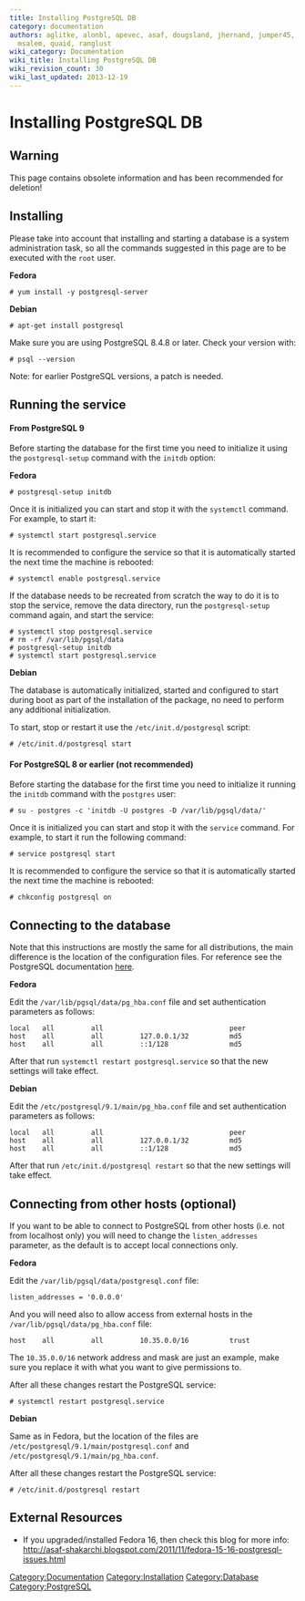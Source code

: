 ```yaml
---
title: Installing PostgreSQL DB
category: documentation
authors: aglitke, alonbl, apevec, asaf, dougsland, jhernand, jumper45, lpeer, moti,
  msalem, quaid, ranglust
wiki_category: Documentation
wiki_title: Installing PostgreSQL DB
wiki_revision_count: 30
wiki_last_updated: 2013-12-19
---
```


# Installing PostgreSQL DB

## Warning

This page contains obsolete information and has been recommended for deletion!

## Installing

Please take into account that installing and starting a database is a system administration task, so all the commands suggested in this page are to be executed with the `root` user.

**Fedora**

    # yum install -y postgresql-server

**Debian**

    # apt-get install postgresql

Make sure you are using PostgreSQL 8.4.8 or later. Check your version with:

    # psql --version

Note: for earlier PostgreSQL versions, a patch is needed.

## Running the service

#### From PostgreSQL 9

Before starting the database for the first time you need to initialize it using the `postgresql-setup` command with the `initdb` option:

**Fedora**

    # postgresql-setup initdb

Once it is initialized you can start and stop it with the `systemctl` command. For example, to start it:

    # systemctl start postgresql.service

It is recommended to configure the service so that it is automatically started the next time the machine is rebooted:

    # systemctl enable postgresql.service

If the database needs to be recreated from scratch the way to do it is to stop the service, remove the data directory, run the `postgresql-setup` command again, and start the service:

    # systemctl stop postgresql.service
    # rm -rf /var/lib/pgsql/data
    # postgresql-setup initdb
    # systemctl start postgresql.service

**Debian**

The database is automatically initialized, started and configured to start during boot as part of the installation of the package, no need to perform any additional initialization.

To start, stop or restart it use the `/etc/init.d/postgresql` script:

    # /etc/init.d/postgresql start

#### For PostgreSQL 8 or earlier (not recommended)

Before starting the database for the first time you need to initialize it running the `initdb` command with the `postgres` user:

    # su - postgres -c 'initdb -U postgres -D /var/lib/pgsql/data/'

Once it is initialized you can start and stop it with the `service` command. For example, to start it run the following command:

    # service postgresql start

It is recommended to configure the service so that it is automatically started the next time the machine is rebooted:

    # chkconfig postgresql on

## Connecting to the database

Note that this instructions are mostly the same for all distributions, the main difference is the location of the configuration files. For reference see the PostgreSQL documentation [here](http://www.postgresql.org/docs/9.2/interactive/auth-pg-hba-conf.html).

**Fedora**

Edit the `/var/lib/pgsql/data/pg_hba.conf` file and set authentication parameters as follows:

    local   all         all                               peer
    host    all         all         127.0.0.1/32          md5
    host    all         all         ::1/128               md5

After that run `systemctl restart postgresql.service` so that the new settings will take effect.

**Debian**

Edit the `/etc/postgresql/9.1/main/pg_hba.conf` file and set authentication parameters as follows:

    local   all         all                               peer
    host    all         all         127.0.0.1/32          md5
    host    all         all         ::1/128               md5

After that run `/etc/init.d/postgresql restart` so that the new settings will take effect.

## Connecting from other hosts (optional)

If you want to be able to connect to PostgreSQL from other hosts (i.e. not from localhost only) you will need to change the `listen_addresses` parameter, as the default is to accept local connections only.

**Fedora**

Edit the `/var/lib/pgsql/data/postgresql.conf` file:

    listen_addresses = '0.0.0.0'

And you will need also to allow access from external hosts in the `/var/lib/pgsql/data/pg_hba.conf` file:

    host    all         all         10.35.0.0/16          trust

The `10.35.0.0/16` network address and mask are just an example, make sure you replace it with what you want to give permissions to.

After all these changes restart the PostgreSQL service:

    # systemctl restart postgresql.service

**Debian**

Same as in Fedora, but the location of the files are `/etc/postgresql/9.1/main/postgresql.conf` and `/etc/postgresql/9.1/main/pg_hba.conf`.

After all these changes restart the PostgreSQL service:

    # /etc/init.d/postgresql restart

## External Resources

*   If you upgraded/installed Fedora 16, then check this blog for more info: <http://asaf-shakarchi.blogspot.com/2011/11/fedora-15-16-postgresql-issues.html>

<Category:Documentation> <Category:Installation> <Category:Database> <Category:PostgreSQL>
